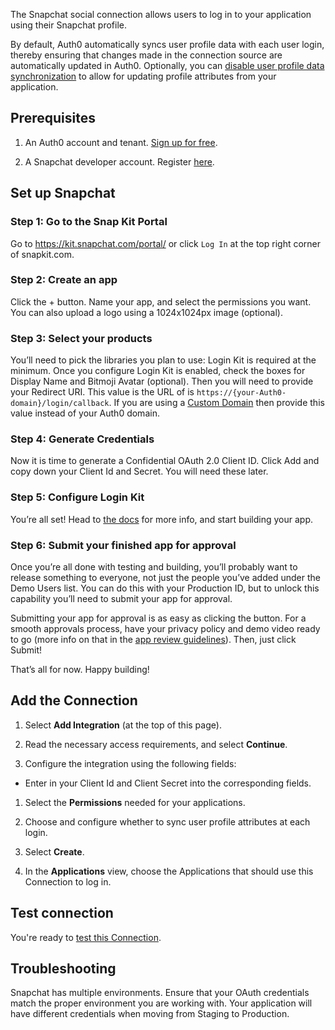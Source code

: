 
The Snapchat social connection allows users to log in to your application using their Snapchat profile.

By default, Auth0 automatically syncs user profile data with each user login, thereby ensuring that changes made in the connection source are automatically updated in Auth0. Optionally, you can  [disable user profile data synchronization](https://auth0.com/docs/users/configure-connection-sync-with-auth0)  to allow for updating profile attributes from your application.
  

## Prerequisites

  

1. An Auth0 account and tenant. [Sign up for free](https://auth0.com/signup).

2. A Snapchat developer account.  Register [here](https://devportal.snap.com/manage/).

  

## Set up Snapchat

  


### Step 1: Go to the Snap Kit Portal

Go to https://kit.snapchat.com/portal/ or click  `Log In`  at the top right corner of snapkit.com.

### Step 2: Create an app

Click the + button. Name your app, and select the permissions you want. You can also upload a logo using a 1024x1024px image (optional).

### Step 3: Select your products

You’ll need to pick the libraries you plan to use: Login Kit is required at the minimum.  Once you configure Login Kit is enabled, check the boxes for Display Name and Bitmoji Avatar (optional).  Then you will need to provide your Redirect URI.  This value is the URL of is `https://{your-Auth0-domain}/login/callback`.  If you are using a [Custom Domain](https://auth0.com/docs/customize/custom-domains) then provide this value instead of your Auth0 domain.

### Step 4: Generate Credentials

Now it is time to generate a Confidential OAuth 2.0 Client ID.  Click Add and copy down your Client Id and Secret.  You will need these later.

### Step 5: Configure Login Kit

You’re all set! Head to  [the docs](https://snapkit.com/docs)  for more info, and start building your app.

### Step 6: Submit your finished app for approval

Once you’re all done with testing and building, you’ll probably want to release something to everyone, not just the people you’ve added under the Demo Users list. You can do this with your Production ID, but to unlock this capability you’ll need to submit your app for approval.

Submitting your app for approval is as easy as clicking the button. For a smooth approvals process, have your privacy policy and demo video ready to go (more info on that in the  [app review guidelines](https://docs.snapchat.com/docs/review)). Then, just click Submit!

That’s all for now. Happy building!

  

## Add the Connection

  

1. Select **Add Integration** (at the top of this page).

1. Read the necessary access requirements, and select **Continue**.

1. Configure the integration using the following fields:

* Enter in your Client Id and Client Secret into the corresponding fields.

1. Select the **Permissions** needed for your applications.

1. Choose and configure whether to sync user profile attributes at each login.

1. Select **Create**.

1. In the **Applications** view, choose the Applications that should use this Connection to log in.

  

## Test connection

  

You're ready to [test this Connection](https://auth0.com/docs/authenticate/identity-providers/test-connections).

  

## Troubleshooting

  

Snapchat has multiple environments.  Ensure that your OAuth credentials match the proper environment you are working with.  Your application will have different credentials when moving from Staging to Production.
